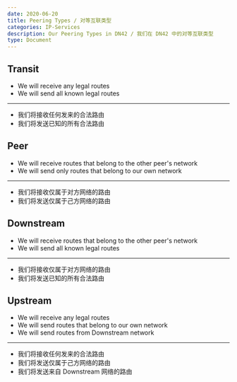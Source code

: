 ```yaml
---
date: 2020-06-20
title: Peering Types / 对等互联类型
categories: IP-Services
description: Our Peering Types in DN42 / 我们在 DN42 中的对等互联类型
type: Document
---
```


## 

## Transit

- We will receive any legal routes
- We will send all known legal routes

---

- 我们将接收任何发来的合法路由
- 我们将发送已知的所有合法路由

## Peer

- We will receive routes that belong to the other peer's network
- We will send only routes that belong to our own network

---

- 我们将接收仅属于对方网络的路由
- 我们将发送仅属于己方网络的路由

## Downstream

- We will receive routes that belong to the other peer's network
- We will send all known legal routes

---

- 我们将接收仅属于对方网络的路由
- 我们将发送已知的所有合法路由

## Upstream

- We will receive any legal routes
- We will send routes that belong to our own network
- We will send routes from Downstream network

---

- 我们将接收任何发来的合法路由
- 我们将发送仅属于己方网络的路由
- 我们将发送来自 Downstream 网络的路由
